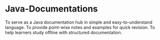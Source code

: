# Java-Documentations
To serve as a Java documentation hub in simple and easy-to-understand language.  To provide point-wise notes and examples for quick revision.  To help learners study offline with structured documentation.
